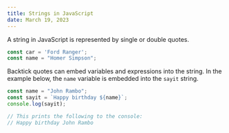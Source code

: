 ```yaml
---
title: Strings in JavaScript
date: March 19, 2023
---
```


A string in JavaScript is represented by single or double quotes.

```javascript
const car = 'Ford Ranger';
const name = "Homer Simpson";
```

Backtick quotes can embed variables and expressions into the string. In the example below, the `name` variable is embedded into the `sayit` string.

```javascript
const name = "John Rambo";
const sayit = `Happy birthday ${name}`;
console.log(sayit);

// This prints the following to the console:
// Happy birthday John Rambo
```
